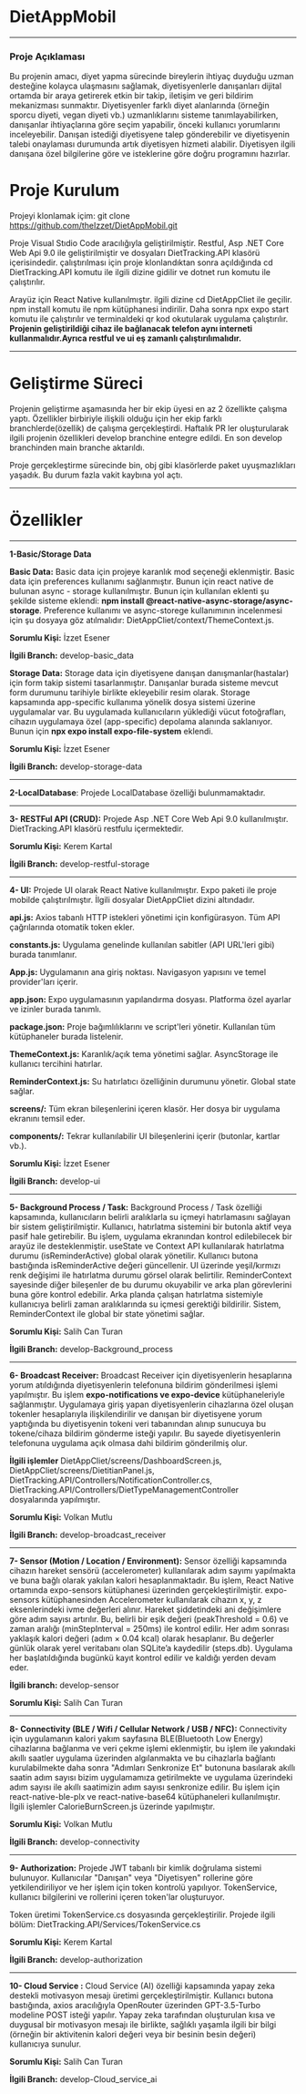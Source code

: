 # DietAppMobil

---
### Proje Açıklaması
Bu projenin amacı, diyet yapma sürecinde bireylerin ihtiyaç duyduğu uzman desteğine kolayca 
ulaşmasını sağlamak, diyetisyenlerle danışanları dijital ortamda bir araya getirerek etkin bir takip, 
iletişim ve geri bildirim mekanizması sunmaktır. Diyetisyenler farklı diyet alanlarında (örneğin sporcu 
diyeti, vegan diyeti vb.) uzmanlıklarını sisteme tanımlayabilirken, danışanlar ihtiyaçlarına göre seçim 
yapabilir, önceki kullanıcı yorumlarını inceleyebilir. Danışan istediği diyetisyene talep gönderebilir ve diyetisyenin talebi onaylaması durumunda artık diyetisyen hizmeti alabilir. Diyetisyen ilgili danışana özel bilgilerine göre ve isteklerine göre doğru programını hazırlar.

# Proje Kurulum
Projeyi klonlamak içim: git clone https://github.com/theIzzet/DietAppMobil.git

Proje Visual Stıdio Code aracılığıyla geliştirilmiştir.
Restful, Asp .NET Core Web Api 9.0 ile geliştirilmiştir ve dosyaları DietTracking.API klasörü içerisindedir. çalıştırılması için proje klonlandıktan sonra açıldığında cd DietTracking.API komutu ile ilgili dizine gidilir ve dotnet run komutu ile çalıştırılır.

Arayüz için React Native kullanılmıştır. ilgili dizine cd DietAppCliet ile geçilir. npm install komutu ile npm kütüphanesi indirilir. Daha sonra npx expo start komutu ile çalıştırılır ve terminaldeki qr kod okutularak uygulama çalıştırılır. **Projenin geliştirildiği cihaz ile bağlanacak telefon aynı interneti kullanmalıdır.Ayrıca restful ve ui eş zamanlı çalıştırılımalıdır.**

---

# Geliştirme Süreci

Projenin geliştirme aşamasında her bir ekip üyesi en az 2 özellikte çalışma yaptı. Özellikler birbiriyle ilişkili olduğu için her ekip farklı branchlerde(özellik) de çalışma gerçekleştirdi. Haftalık PR ler oluşturularak ilgili projenin özellikleri develop branchine entegre edildi. En son develop branchinden main branche aktarıldı. 

Proje gerçekleştirme sürecinde bin, obj gibi klasörlerde paket uyuşmazlıkları  yaşadık. Bu durum fazla vakit kaybına yol açtı. 

---

# Özellikler

---

**1-Basic/Storage Data**

**Basic Data:** Basic data için projeye karanlık mod seçeneği eklenmiştir. Basic data için preferences kullanımı sağlanmıştır. Bunun için react native de bulunan async - storage kullanılmıştır. Bunun için kullanılan eklenti şu şekilde sisteme eklendi: **npm install @react-native-async-storage/async-storage**. 
Preference kullanımı ve async-storege kullanımının incelenmesi için şu dosyaya göz atılmalıdır: DietAppCliet/context/ThemeContext.js.


**Sorumlu Kişi:** İzzet Esener

**İlgili Branch:** develop-basic_data



**Storage Data:** Storage data için diyetisyene danışan danışmanlar(hastalar) için form takip sistemi tasarlanmıştır. Danışanlar burada sisteme mevcut form durumunu tarihiyle birlikte ekleyebilir resim olarak. Storage kapsamında app-specific  kullanıma yönelik dosya sistemi üzerine uygulamalar var. Bu uygulamada kullanıcıların yüklediği vücut fotoğrafları, cihazın uygulamaya özel (app-specific) depolama alanında saklanıyor. Bunun için **npx expo install expo-file-system** eklendi. 

**Sorumlu Kişi:** İzzet Esener

**İlgili Branch:** develop-storage-data

---

**2-LocalDatabase**: Projede LocalDatabase özelliği bulunmamaktadır.

---

**3- RESTFul API (CRUD):** Projede Asp .NET Core Web Api 9.0 kullanılmıştır. DietTracking.API klasörü restfulu içermektedir. 

**Sorumlu Kişi:** Kerem Kartal

**İlgili Branch:** develop-restful-storage

---

**4- UI:** Projede UI olarak React Native kullanılmıştır. Expo paketi ile proje mobilde çalıştırılmıştır. İlgili dosyalar DietAppCliet dizini altındadır.

**api.js:** Axios tabanlı HTTP istekleri yönetimi için konfigürasyon. Tüm API çağrılarında otomatik token ekler.

**constants.js:** Uygulama genelinde kullanılan sabitler (API URL'leri gibi) burada tanımlanır.

**App.js:** Uygulamanın ana giriş noktası. Navigasyon yapısını ve temel provider'ları içerir.

**app.json:** Expo uygulamasının yapılandırma dosyası. Platforma özel ayarlar ve izinler burada tanımlı.

**package.json:** Proje bağımlılıklarını ve script'leri yönetir. Kullanılan tüm kütüphaneler burada listelenir.

**ThemeContext.js:** Karanlık/açık tema yönetimi sağlar. AsyncStorage ile kullanıcı tercihini hatırlar.

**ReminderContext.js:** Su hatırlatıcı özelliğinin durumunu yönetir. Global state sağlar.

**screens/:** Tüm ekran bileşenlerini içeren klasör. Her dosya bir uygulama ekranını temsil eder.

**components/:** Tekrar kullanılabilir UI bileşenlerini içerir (butonlar, kartlar vb.).




**Sorumlu Kişi:** İzzet Esener

**İlgili Branch:** develop-ui

---

**5- Background Process / Task:** Background Process / Task özelliği kapsamında, kullanıcıların belirli aralıklarla su içmeyi hatırlamasını sağlayan bir sistem geliştirilmiştir. Kullanıcı, hatırlatma sistemini bir butonla aktif veya pasif hale getirebilir. Bu işlem, uygulama ekranından kontrol edilebilecek bir arayüz ile desteklenmiştir.
useState ve Context API kullanılarak hatırlatma durumu (isReminderActive) global olarak yönetilir.
Kullanıcı butona bastığında isReminderActive değeri güncellenir.
UI üzerinde yeşil/kırmızı renk değişimi ile hatırlatma durumu görsel olarak belirtilir.
ReminderContext sayesinde diğer bileşenler de bu durumu okuyabilir ve arka plan görevlerini buna göre kontrol edebilir.
Arka planda çalışan hatırlatma sistemiyle kullanıcıya belirli zaman aralıklarında su içmesi gerektiği bildirilir. Sistem, ReminderContext ile global bir state yönetimi sağlar.

**Sorumlu Kişi:** Salih Can Turan

**İlgili Branch:** develop-Background_process

---

**6- Broadcast Receiver:** Broadcast Receiver için diyetisyenlerin hesaplarına yorum atıldığında diyetisyenlerin telefonuna bildirim gönderilmesi işlemi yapılmıştır. Bu işlem **expo-notifications ve expo-device** kütüphaneleriyle sağlanmıştır. Uygulamaya giriş yapan diyetisyenlerin cihazlarına özel oluşan tokenler hesaplarıyla ilişkilendirilir ve danışan bir diyetisyene yorum yaptığında bu diyetisyenin tokeni veri tabanından alınıp sunucuya bu tokene/cihaza bildirim gönderme isteği yapılır. Bu sayede diyetisyenlerin telefonuna uygulama açık olmasa dahi bildirim gönderilmiş olur. 

**İlgili işlemler** DietAppCliet/screens/DashboardScreen.js, DietAppCliet/screens/DietitianPanel.js, DietTracking.API/Controllers/NotificationController.cs, DietTracking.API/Controllers/DietTypeManagementController dosyalarında yapılmıştır.

**Sorumlu Kişi:** Volkan Mutlu

**İlgili Branch:** develop-broadcast_receiver

---

**7- Sensor (Motion / Location / Environment):** Sensor özelliği kapsamında cihazın hareket sensörü (accelerometer) kullanılarak adım sayımı yapılmakta ve buna bağlı olarak yakılan kalori hesaplanmaktadır. Bu işlem, React Native ortamında expo-sensors kütüphanesi üzerinden gerçekleştirilmiştir. expo-sensors kütüphanesinden Accelerometer kullanılarak cihazın x, y, z eksenlerindeki ivme değerleri alınır. Hareket şiddetindeki ani değişimlere göre adım sayısı artırılır. Bu, belirli bir eşik değeri (peakThreshold = 0.6) ve zaman aralığı (minStepInterval = 250ms) ile kontrol edilir.
Her adım sonrası yaklaşık kalori değeri (adım × 0.04 kcal) olarak hesaplanır. Bu değerler günlük olarak yerel veritabanı olan SQLite’a kaydedilir (steps.db). Uygulama her başlatıldığında bugünkü kayıt kontrol edilir ve kaldığı yerden devam eder.

**İlgili branch:** develop-sensor

**Sorumlu Kişi:** Salih Can Turan

---

**8- Connectivity (BLE / Wifi / Cellular Network / USB / NFC):** Connectivity için uygulamanın kalori yakım sayfasına BLE(Bluetooth Low Energy) cihazlarına bağlanma ve veri çekme işlemi eklenmiştir, bu işlem ile yakındaki akıllı saatler uygulama üzerinden algılanmakta ve bu cihazlarla bağlantı kurulabilmekte daha sonra "Adımları Senkronize Et" butonuna basılarak akıllı saatin adım sayısı bizim uygulamamıza getirilmekte ve uygulama üzerindeki adım sayısı ile akıllı saatimizin adım sayısı senkronize edilir. Bu işlem için react-native-ble-plx ve react-native-base64 kütüphaneleri kullanılmıştır.
İlgili işlemler CalorieBurnScreen.js üzerinde yapılmıştır.

**Sorumlu Kişi:** Volkan Mutlu

**İlgili Branch:** develop-connectivity

---

**9- Authorization:** Projede JWT tabanlı bir kimlik doğrulama sistemi bulunuyor. Kullanıcılar "Danışan" veya "Diyetisyen" rollerine göre yetkilendiriliyor ve her işlem için token kontrolü yapılıyor. TokenService, kullanıcı bilgilerini ve rollerini içeren token'lar oluşturuyor.

Token üretimi TokenService.cs dosyasında gerçekleştirilir. Projede ilgili bölüm: DietTracking.API/Services/TokenService.cs 

**Sorumlu Kişi:** Kerem Kartal

**İlgili Branch:** develop-authorization

---

**10- Cloud Service :** Cloud Service (AI) özelliği kapsamında yapay zeka destekli motivasyon mesajı üretimi gerçekleştirilmiştir. Kullanıcı butona bastığında, axios aracılığıyla OpenRouter üzerinden GPT-3.5-Turbo modeline POST isteği yapılır. Yapay zeka tarafından oluşturulan kısa ve duygusal bir motivasyon mesajı ile birlikte, sağlıklı yaşamla ilgili bir bilgi (örneğin bir aktivitenin kalori değeri veya bir besinin besin değeri) kullanıcıya sunulur.

**Sorumlu Kişi:** Salih Can Turan

**İlgili Branch:** develop-Cloud_service_ai



